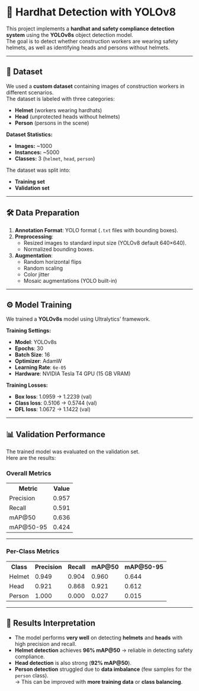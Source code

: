 # 🦺 Hardhat Detection with YOLOv8

This project implements a **hardhat and safety compliance detection system** using the **YOLOv8s** object detection model.  
The goal is to detect whether construction workers are wearing safety helmets, as well as identifying heads and persons without helmets.  

---

## 📂 Dataset

We used a **custom dataset** containing images of construction workers in different scenarios.  
The dataset is labeled with three categories:

- **Helmet** (workers wearing hardhats)
- **Head** (unprotected heads without helmets)
- **Person** (persons in the scene)

**Dataset Statistics:**
- **Images:** ~1000
- **Instances:** ~5000
- **Classes:** 3 (`helmet`, `head`, `person`)

The dataset was split into:
- **Training set**
- **Validation set**

---

## 🛠️ Data Preparation

1. **Annotation Format**: YOLO format (`.txt` files with bounding boxes).
2. **Preprocessing**:
   - Resized images to standard input size (YOLOv8 default 640×640).
   - Normalized bounding boxes.
3. **Augmentation**: 
   - Random horizontal flips
   - Random scaling
   - Color jitter
   - Mosaic augmentations (YOLO built-in)

---

## ⚙️ Model Training

We trained a **YOLOv8s** model using Ultralytics’ framework.

**Training Settings:**
- **Model**: YOLOv8s
- **Epochs**: 30
- **Batch Size**: 16
- **Optimizer**: AdamW
- **Learning Rate**: `6e-05`
- **Hardware**: NVIDIA Tesla T4 GPU (15 GB VRAM)

**Training Losses:**
- **Box loss**: 1.0959 → 1.2239 (val)
- **Class loss**: 0.5106 → 0.5744 (val)
- **DFL loss**: 1.0672 → 1.1422 (val)

---

## 📊 Validation Performance

The trained model was evaluated on the validation set.  
Here are the results:

### Overall Metrics

<table>
  <tr>
    <th>Metric</th>
    <th>Value</th>
  </tr>
  <tr>
    <td>Precision</td>
    <td>0.957</td>
  </tr>
  <tr>
    <td>Recall</td>
    <td>0.591</td>
  </tr>
  <tr>
    <td>mAP@50</td>
    <td>0.636</td>
  </tr>
  <tr>
    <td>mAP@50-95</td>
    <td>0.424</td>
  </tr>
</table>

---

### Per-Class Metrics

<table>
  <tr>
    <th>Class</th>
    <th>Precision</th>
    <th>Recall</th>
    <th>mAP@50</th>
    <th>mAP@50-95</th>
  </tr>
  <tr>
    <td>Helmet</td>
    <td>0.949</td>
    <td>0.904</td>
    <td>0.960</td>
    <td>0.644</td>
  </tr>
  <tr>
    <td>Head</td>
    <td>0.921</td>
    <td>0.868</td>
    <td>0.921</td>
    <td>0.612</td>
  </tr>
  <tr>
    <td>Person</td>
    <td>1.000</td>
    <td>0.000</td>
    <td>0.027</td>
    <td>0.015</td>
  </tr>
</table>

---

## 🚀 Results Interpretation

- The model performs **very well** on detecting **helmets** and **heads** with high precision and recall.
- **Helmet detection** achieves **96% mAP@50** → reliable in detecting safety compliance.
- **Head detection** is also strong (**92% mAP@50**).
- **Person detection** struggled due to **data imbalance** (few samples for the `person` class).  
  → This can be improved with **more training data** or **class balancing**.

